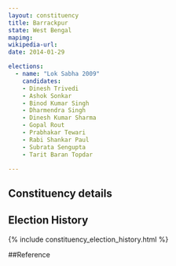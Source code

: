 ```yaml
---
layout: constituency
title: Barrackpur
state: West Bengal
mapimg: 
wikipedia-url: 
date: 2014-01-29

elections: 
  - name: "Lok Sabha 2009"
    candidates: 
    - Dinesh Trivedi 
    - Ashok Sonkar 
    - Binod Kumar Singh 
    - Dharmendra Singh 
    - Dinesh Kumar Sharma 
    - Gopal Rout 
    - Prabhakar Tewari 
    - Rabi Shankar Paul 
    - Subrata Sengupta 
    - Tarit Baran Topdar 

---
```

## Constituency details


## Election History
{% include constituency_election_history.html %}

##Reference
